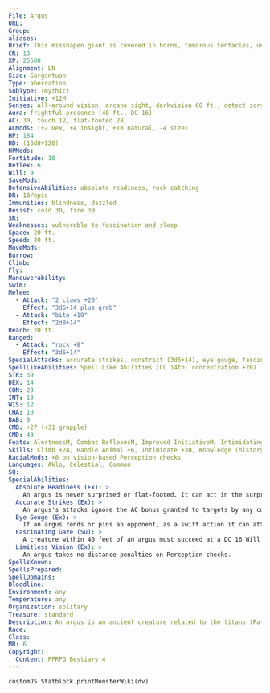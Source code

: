 ```yaml
---
File: Argus
URL: 
Group: 
aliases: 
Brief: This misshapen giant is covered in horns, tumorous tentacles, unsightly warts, and strange, staring eyes.
CR: 13
XP: 25600
Alignment: LN
Size: Gargantuan
Type: aberration
SubType: (mythic)
Initiative: +12M
Senses: all-around vision, arcane sight, darkvision 60 ft., detect scrying, limitless vision, mistsight, see in darkness, true seeing; Perception +29
Aura: frightful presence (40 ft., DC 16)
AC: 30, touch 12, flat-footed 28
ACMods: (+2 Dex, +4 insight, +18 natural, -4 size)
HP: 184
HD: (13d8+126)
HPMods: 
Fortitude: 10
Reflex: 6
Will: 9
SaveMods: 
DefensiveAbilities: absolute readiness, rock catching
DR: 10/epic
Immunities: blindness, dazzled
Resist: cold 30, fire 30
SR: 
Weaknesses: vulnerable to fascination and sleep
Space: 20 ft.
Speed: 40 ft.
MoveMods: 
Burrow: 
Climb: 
Fly: 
Maneuverability: 
Swim: 
Melee: 
  - Attack: "2 claws +20"
    Effect: "3d6+14 plus grab"
  - Attack: "bite +19"
    Effect: "2d8+14"
Reach: 20 ft.
Ranged: 
  - Attack: "rock +8"
    Effect: "3d6+14"
SpecialAttacks: accurate strikes, constrict (3d6+14), eye gouge, fascinating gaze, mythic power (6/day, surge +1d8), rend (2 claws, 3d6+21), rock throwing (200 ft.)
SpellLikeAbilities: Spell-Like Abilities (CL 14th; concentration +20)  Constant-arcane sight, detect scrying, true seeing   At Will-arcane eye, clairaudience/ clairvoyance, status, true strike   3/day-quickened true strike
STR: 39
DEX: 14
CON: 23
INT: 13
WIS: 12
CHA: 10
BAB: 9
CMB: +27 (+31 grapple)
CMD: 43
Feats: AlertnessM, Combat ReflexesM, Improved InitiativeM, Intimidating Prowess, Quicken Spell-Like Ability (true strike), Skill Focus (Perception), Weapon Focus (claw)
Skills: Climb +24, Handle Animal +6, Intimidate +30, Knowledge (history) +10, Perception +29 (+37 on vision-based Perception checks), Sense Motive +23, Swim +24
RacialMods: +8 on vision-based Perception checks
Languages: Aklo, Celestial, Common
SQ: 
SpecialAbilities:
  Absolute Readiness (Ex): >
    An argus is never surprised or flat-footed. It can act in the surprise round as if it were a normal round.
  Accurate Strikes (Ex): >
    An argus's attacks ignore the AC bonus granted to targets by any cover less than total cover, and the miss chance granted to targets by any concealment less than total concealment.
  Eye Gouge (Ex): >
    If an argus rends or pins an opponent, as a swift action it can attempt a dirty trick maneuver to blind the target. If its combat maneuver check exceeds the DC by 10 or more, the opponent is permanently blinded.
  Fascinating Gaze (Su): >
    A creature within 40 feet of an argus must succeed at a DC 16 Will saving throw or be fascinated for 5d6 rounds. If the creature has 4 or fewer Hit Dice, it is instead dazed for 5d6 rounds. An argus can't use this ability in the same round it uses frightful presence. The save DC is Charisma-based.
  Limitless Vision (Ex): >
    An argus takes no distance penalties on Perception checks.
SpellsKnown: 
SpellsPrepared: 
SpellDomains: 
Bloodline: 
Environment: any
Temperature: any
Organization: solitary
Treasure: standard
Description: An argus is an ancient creature related to the titans (Pathfinder RPG Bestiary 2 266-267), transformed by a deity into a vigilant and restless sentry, usually as a punishment for some affront or rebellion. Within its hideous and misshapen body lies a lonely heart that craves music and beauty to comfort it in its forlorn and unending vigil. It might talk peaceably with visitors if they promise to sing songs or tell stories (and it believes its guests don't intend to harm it or steal what it guards). If insulted or mocked, an argus is quick to anger, dispatching foes so it can go back to brooding in peace. An argus stands 25 feet tall and weighs 18,000 pounds.
Race: 
Class: 
MR: 6
Copyright:
  Content: PFRPG Bestiary 4
---
```

```dataviewjs
customJS.Statblock.printMonsterWiki(dv)
```
